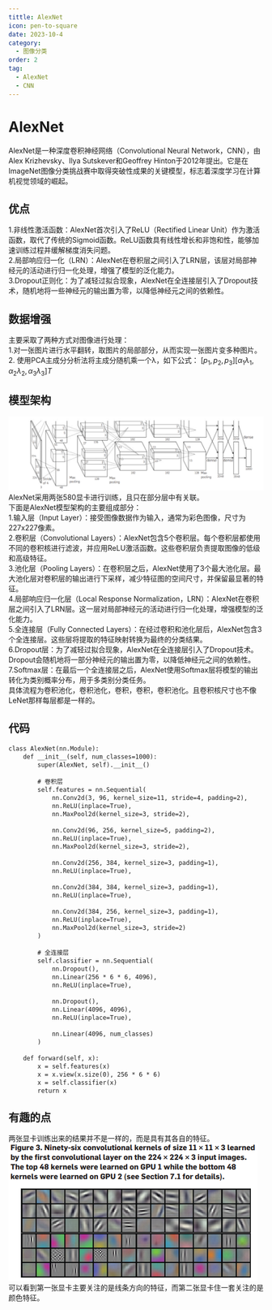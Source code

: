 ```yaml
---
tittle: AlexNet
icon: pen-to-square
date: 2023-10-4
category:
  - 图像分类
order: 2
tag:
  - AlexNet
  - CNN
---
```


# AlexNet
AlexNet是一种深度卷积神经网络（Convolutional Neural Network，CNN），由Alex Krizhevsky、Ilya Sutskever和Geoffrey Hinton于2012年提出。它是在ImageNet图像分类挑战赛中取得突破性成果的关键模型，标志着深度学习在计算机视觉领域的崛起。
## 优点
1.非线性激活函数：AlexNet首次引入了ReLU（Rectified Linear Unit）作为激活函数，取代了传统的Sigmoid函数。ReLU函数具有线性增长和非饱和性，能够加速训练过程并缓解梯度消失问题。  
2.局部响应归一化（LRN）：AlexNet在卷积层之间引入了LRN层，该层对局部神经元的活动进行归一化处理，增强了模型的泛化能力。  
3.Dropout正则化：为了减轻过拟合现象，AlexNet在全连接层引入了Dropout技术，随机地将一些神经元的输出置为零，以降低神经元之间的依赖性。
## 数据增强
主要采取了两种方式对图像进行处理：  
1.对一张图片进行水平翻转，取图片的局部部分，从而实现一张图片变多种图片。  
2. 使用PCA主成分分析法将主成分随机乘一个λ，如下公式：
$[p_1, p_2, p_3] [α_1λ_1,α_2λ_2,α_3λ_3]T$  
## 模型架构  
![Alt text](public/image2.png)  
AlexNet采用两张580显卡进行训练，且只在部分层中有关联。  
下面是AlexNet模型架构的主要组成部分：   
1.输入层（Input Layer）：接受图像数据作为输入，通常为彩色图像，尺寸为227x227像素。  
2.卷积层（Convolutional Layers）：AlexNet包含5个卷积层。每个卷积层都使用不同的卷积核进行滤波，并应用ReLU激活函数。这些卷积层负责提取图像的低级和高级特征。  
3.池化层（Pooling Layers）：在卷积层之后，AlexNet使用了3个最大池化层。最大池化层对卷积层的输出进行下采样，减少特征图的空间尺寸，并保留最显著的特征。  
4.局部响应归一化层（Local Response Normalization，LRN）：AlexNet在卷积层之间引入了LRN层。这一层对局部神经元的活动进行归一化处理，增强模型的泛化能力。  
5.全连接层（Fully Connected Layers）：在经过卷积和池化层后，AlexNet包含3个全连接层。这些层将提取的特征映射转换为最终的分类结果。  
6.Dropout层：为了减轻过拟合现象，AlexNet在全连接层引入了Dropout技术。Dropout会随机地将一部分神经元的输出置为零，以降低神经元之间的依赖性。  
7.Softmax层：在最后一个全连接层之后，AlexNet使用Softmax层将模型的输出转化为类别概率分布，用于多类别分类任务。  
具体流程为卷积池化，卷积池化，卷积，卷积，卷积池化。且卷积核尺寸也不像LeNet那样每层都是一样的。
## 代码
```
class AlexNet(nn.Module):
    def __init__(self, num_classes=1000):
        super(AlexNet, self).__init__()
        
        # 卷积层
        self.features = nn.Sequential(
            nn.Conv2d(3, 96, kernel_size=11, stride=4, padding=2),
            nn.ReLU(inplace=True),
            nn.MaxPool2d(kernel_size=3, stride=2),
            
            nn.Conv2d(96, 256, kernel_size=5, padding=2),
            nn.ReLU(inplace=True),
            nn.MaxPool2d(kernel_size=3, stride=2),
            
            nn.Conv2d(256, 384, kernel_size=3, padding=1),
            nn.ReLU(inplace=True),
            
            nn.Conv2d(384, 384, kernel_size=3, padding=1),
            nn.ReLU(inplace=True),
            
            nn.Conv2d(384, 256, kernel_size=3, padding=1),
            nn.ReLU(inplace=True),
            nn.MaxPool2d(kernel_size=3, stride=2)
        )
        
        # 全连接层
        self.classifier = nn.Sequential(
            nn.Dropout(),
            nn.Linear(256 * 6 * 6, 4096),
            nn.ReLU(inplace=True),
            
            nn.Dropout(),
            nn.Linear(4096, 4096),
            nn.ReLU(inplace=True),
            
            nn.Linear(4096, num_classes)
        )
    
    def forward(self, x):
        x = self.features(x)
        x = x.view(x.size(0), 256 * 6 * 6)
        x = self.classifier(x)
        return x
```
## 有趣的点
两张显卡训练出来的结果并不是一样的，而是具有其各自的特征。  
![Alt text](public/image3.png)  
可以看到第一张显卡主要关注的是线条方向的特征，而第二张显卡住一套关注的是颜色特征。
